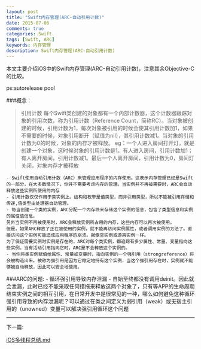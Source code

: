 ```yaml
---
layout: post
title: "Swift内存管理(ARC-自动引用计数)"
date: 2015-07-06
comments: true
categories: Swift
tags: [Swift, ARC] 
keywords: 内存管理
description: Swift内存管理(ARC-自动引用计数)
---
```


本文主要介绍iOS中的Swift内存管理(ARC-自动引用计数)，注意其余Objective-C的比较。

ps:autorelease pool

###概念：

> 引用计数
   每个Swift类创建的对象都有一个内部计数器，这个计数器跟踪对象的引用次数，称为引用计数（Reference Count，简称RC）。当对象被创建的时候，引用计数为1，每次对象被引用的时候会使其引用计数加1，如果不需要的时候，对象引用断开（赋值为nil），其引用计数减1。当对象的引用计数为0的时候，对象的内存才被释放。
	eg：一个人进入房间打开灯，就是创建一个对象，这时候对象的引用计数是1。有人进入房间，引用计数加1；有人离开房间，引用计数减1。最后一个人离开房间，引用计数为0，房间灯关闭，对象内存才被释放

	- Swift使用自动引用计数（ARC）来管理应用程序的内存使用。这表示内存管理已经是Swift的一部分，在大多数情况下，你并不需要考虑内存的管理。当实例并不再被需要时，ARC会自动释放这些实例所使用的内存
	- 引用计数仅仅作用于类实例上。结构和枚举是值类型，而非引用类型，所以不能被引用存储和传递,值类型由处理器自动管理。
	- 每当创建一个类的实例，ARC分配一个内存块来存储这个实例的信息，包含了类型信息和实例的属性值信息。
	另外当实例不再被使用时，ARC会释放实例所占用的内存，这些内存可以再次被使用。
	但是，如果ARC释放了正在被使用的实例，就不能再访问实例属性，或者调用实例的方法了。直接访问这个实例可能造成应用程序的崩溃。就像空实例或游离实例一样。
	为了保证需要实例时实例是存在的，ARC对每个类实例，都追踪有多少属性、常量、变量指向这些实例。当有活动引用指向它时，ARC是不会释放这个实例的。
	- 当你将类实例赋值给属性、常量或变量时，指向实例的一个强引用（strongreference）将会被构造出来。被称为强引用是因为它稳定地持有这个实例，当这个强引用存在时，实例就不能够被自动释放，因此可以安全地使用。

###ARC的问题:
	- 循环强引用导致内存泄漏
		- 自始至终都没有调用deinit。因此就会泄漏，此时已经不能采取任何措拖来释放这两个对象了，只有等APP的生命周期结束实例之间的相互引用，在日常开发中是很常见的一种，哪么如何避免这种循环强引用导致的内存泄漏呢？可以通过在类之间定义为弱引用（weak）或无宿主引用的（unowned）变量可以解决强引用循环这个问题

***

下一篇:

[iOS多线程总结.md](https://yyn835314557.github.io/ios/2015-07-25-iOS多线程总结.html)